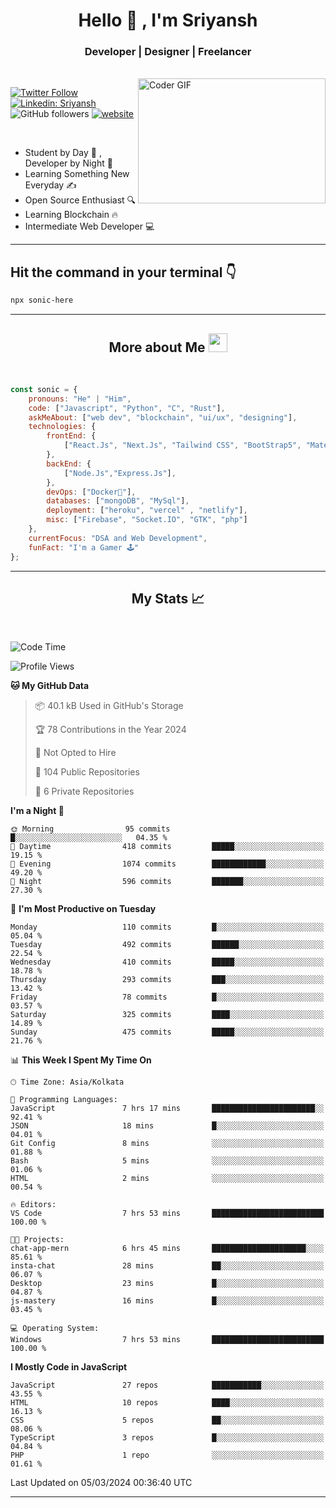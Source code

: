 
<h1 align="center">Hello  👋 , I'm Sriyansh</h1>
<h3 align="center">Developer | Designer | Freelancer </h3>
<br>
<img alt="Coder GIF" align="right" height=200 width=300 src="https://miro.medium.com/max/1360/0*7Q3yvSIv_t0ioJ-Z.gif" />

[![Twitter Follow](https://img.shields.io/twitter/follow/ShivamSriyansh?label=Follow)](https://twitter.com/intent/follow?screen_name=ShivamSriyansh)
[![Linkedin: Sriyansh](https://img.shields.io/badge/-Sriyansh-blue?style=flat-square&logo=Linkedin&logoColor=white&link=https://www.linkedin.com/in/sriyansh-shivam/)](https://www.linkedin.com/in/sriyansh-shivam/)
![GitHub followers](https://img.shields.io/github/followers/SoNiC-HeRE?label=Follow&style=social)
[![website](https://img.shields.io/badge/Website-46a2f1.svg?&style=flat-square&logo=Google-Chrome&logoColor=white&link=https://ss-portfolio.vercel.app/)](https://ss-portfolio.vercel.app/)

<br/>

- Student by Day 🌅 , Developer by Night 🌃
- Learning Something New Everyday ✍️
- Open Source Enthusiast 🔍
- Learning Blockchain 🔥
- Intermediate Web Developer 💻



<hr/>

## Hit the command in your terminal 👇
```bash
npx sonic-here
```

<hr/>
<h2 align="center">More about Me <img src="https://emojis.slackmojis.com/emojis/images/1531849430/4246/blob-sunglasses.gif?1531849430" width="30"/> </h3>
<br>

```javascript
const sonic = {
    pronouns: "He" | "Him",
    code: ["Javascript", "Python", "C", "Rust"],
    askMeAbout: ["web dev", "blockchain", "ui/ux", "designing"],
    technologies: {
        frontEnd: {
            ["React.Js", "Next.Js", "Tailwind CSS", "BootStrap5", "MaterialUI"]
        },
        backEnd: {
            ["Node.Js","Express.Js"],
        },
        devOps: ["Docker🐳"],
        databases: ["mongoDB", "MySql"],
        deployment: ["heroku", "vercel" , "netlify"],
        misc: ["Firebase", "Socket.IO", "GTK", "php"]
    },
    currentFocus: "DSA and Web Development",
    funFact: "I'm a Gamer 🕹️"
};
```
<hr/>

<h2 align="center"> My Stats 📈 </h2>
<br />

<!--START_SECTION:waka-->
![Code Time](http://img.shields.io/badge/Code%20Time-98%20hrs%207%20mins-blue)

![Profile Views](http://img.shields.io/badge/Profile%20Views-0-blue)

**🐱 My GitHub Data** 

> 📦 40.1 kB Used in GitHub's Storage 
 > 
> 🏆 78 Contributions in the Year 2024
 > 
> 🚫 Not Opted to Hire
 > 
> 📜 104 Public Repositories 
 > 
> 🔑 6 Private Repositories 
 > 
**I'm a Night 🦉** 

```text
🌞 Morning                95 commits          █░░░░░░░░░░░░░░░░░░░░░░░░   04.35 % 
🌆 Daytime                418 commits         █████░░░░░░░░░░░░░░░░░░░░   19.15 % 
🌃 Evening                1074 commits        ████████████░░░░░░░░░░░░░   49.20 % 
🌙 Night                  596 commits         ███████░░░░░░░░░░░░░░░░░░   27.30 % 
```
📅 **I'm Most Productive on Tuesday** 

```text
Monday                   110 commits         █░░░░░░░░░░░░░░░░░░░░░░░░   05.04 % 
Tuesday                  492 commits         ██████░░░░░░░░░░░░░░░░░░░   22.54 % 
Wednesday                410 commits         █████░░░░░░░░░░░░░░░░░░░░   18.78 % 
Thursday                 293 commits         ███░░░░░░░░░░░░░░░░░░░░░░   13.42 % 
Friday                   78 commits          █░░░░░░░░░░░░░░░░░░░░░░░░   03.57 % 
Saturday                 325 commits         ████░░░░░░░░░░░░░░░░░░░░░   14.89 % 
Sunday                   475 commits         █████░░░░░░░░░░░░░░░░░░░░   21.76 % 
```


📊 **This Week I Spent My Time On** 

```text
🕑︎ Time Zone: Asia/Kolkata

💬 Programming Languages: 
JavaScript               7 hrs 17 mins       ███████████████████████░░   92.41 % 
JSON                     18 mins             █░░░░░░░░░░░░░░░░░░░░░░░░   04.01 % 
Git Config               8 mins              ░░░░░░░░░░░░░░░░░░░░░░░░░   01.88 % 
Bash                     5 mins              ░░░░░░░░░░░░░░░░░░░░░░░░░   01.06 % 
HTML                     2 mins              ░░░░░░░░░░░░░░░░░░░░░░░░░   00.54 % 

🔥 Editors: 
VS Code                  7 hrs 53 mins       █████████████████████████   100.00 % 

🐱‍💻 Projects: 
chat-app-mern            6 hrs 45 mins       █████████████████████░░░░   85.61 % 
insta-chat               28 mins             ██░░░░░░░░░░░░░░░░░░░░░░░   06.07 % 
Desktop                  23 mins             █░░░░░░░░░░░░░░░░░░░░░░░░   04.87 % 
js-mastery               16 mins             █░░░░░░░░░░░░░░░░░░░░░░░░   03.45 % 

💻 Operating System: 
Windows                  7 hrs 53 mins       █████████████████████████   100.00 % 
```

**I Mostly Code in JavaScript** 

```text
JavaScript               27 repos            ███████████░░░░░░░░░░░░░░   43.55 % 
HTML                     10 repos            ████░░░░░░░░░░░░░░░░░░░░░   16.13 % 
CSS                      5 repos             ██░░░░░░░░░░░░░░░░░░░░░░░   08.06 % 
TypeScript               3 repos             █░░░░░░░░░░░░░░░░░░░░░░░░   04.84 % 
PHP                      1 repo              ░░░░░░░░░░░░░░░░░░░░░░░░░   01.61 % 
```




 Last Updated on 05/03/2024 00:36:40 UTC
<!--END_SECTION:waka-->
<hr />

